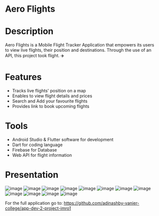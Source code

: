# Aero Flights

# Description
Aero Flights is a Mobile Flight Tracker Application that empowers its users to view live flights, their position and destinations.
Through the use of an API, this project took flight. ✈️

# Features
- Tracks live flights' position on a map
- Enables to view flight details and prices
- Search and Add your favourite flights
- Provides link to book upcoming flights

# Tools
- Android Studio & Flutter software for development
- Dart for coding language
- Firebase for Database
- Web API for flight information

# Presentation
![image](https://github.com/SlayemS/AppDev2Project/assets/83617577/eb8bb04f-58a6-4805-8ef9-a449bb4cd440)
![image](https://github.com/SlayemS/AppDev2Project/assets/83617577/b3ee9d76-03fd-40cc-b39f-3dc40095d2f9)
![image](https://github.com/SlayemS/AppDev2Project/assets/83617577/c7650336-a3d1-4088-9d89-8c47fd27553a)
![image](https://github.com/SlayemS/AppDev2Project/assets/83617577/1d84a552-b73c-4651-a56c-19d12c9371ad)
![image](https://github.com/SlayemS/AppDev2Project/assets/83617577/f6e4acc5-a510-4cdb-acef-8f161bce16ef)
![image](https://github.com/SlayemS/AppDev2Project/assets/83617577/3ca19273-21fd-4097-9fcf-df51afcaf6dd)
![image](https://github.com/SlayemS/AppDev2Project/assets/83617577/7787edde-63d2-4c5e-8d04-352cb4933e52)
![image](https://github.com/SlayemS/AppDev2Project/assets/83617577/fe20ea18-2b37-4a60-83be-744284fae58c)
![image](https://github.com/SlayemS/AppDev2Project/assets/83617577/c0ab66c3-0a2c-4bad-b353-d7995ad21fd1)
![image](https://github.com/SlayemS/AppDev2Project/assets/83617577/037e4418-7a6d-4c04-9a3a-7835e07c2567)
![image](https://github.com/SlayemS/AppDev2Project/assets/83617577/abf644e5-6a0f-4754-9e46-dfc123388147)
![image](https://github.com/SlayemS/AppDev2Project/assets/83617577/abc45417-9459-4115-b381-9e639d18fa6c)

For the full application go to: https://github.com/adinashby-vanier-college/app-dev-2-project-imro1
